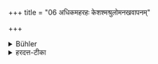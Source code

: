 +++
title = "06 अधिकमहरहः केशश्मश्रुलोमनखवापनम्"

+++

<details><summary>Bühler</summary>

6. Besides, the (Śūdra cooks) daily shall cause to be cut the hair of their heads, their beards, the hair on their bodies, and their nails.
</details>

<details><summary>हरदत्त-टीका</summary>

## सूत्रम्
अधिकमहरहः केशश्मश्रुलोमनखवापनम् ॥ ६ ॥  
### टिप्पनी
शूद्राः पचन्तः प्रत्यहं केशादि वापयेयुः । इदमेषामधिकमार्येभ्यः ॥६॥
</details>
